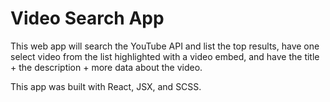 # Video Search App
This web app will search the YouTube API and list the top results, have one select video from the list highlighted with a video embed, and have the title + the description + more data about the video.

This app was built with React, JSX, and SCSS.
